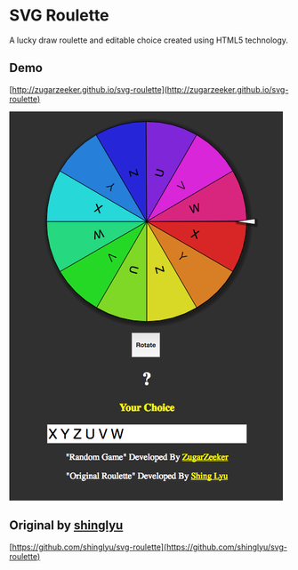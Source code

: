 # SVG Roulette
A lucky draw roulette and editable choice created using HTML5 technology.

## Demo
[http://zugarzeeker.github.io/svg-roulette](http://zugarzeeker.github.io/svg-roulette)


![Image Demo](images/img1.png)

## Original by [shinglyu](http://shinglyu.github.io/)

[https://github.com/shinglyu/svg-roulette](https://github.com/shinglyu/svg-roulette)
